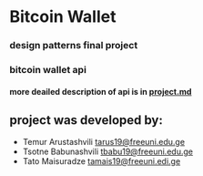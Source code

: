 # Bitcoin Wallet
### design patterns final project
### bitcoin wallet api

#### more deailed description of api is in [project.md](/project.md)

## project was developed by:
- Temur Arustashvili tarus19@freeuni.edu.ge
- Tsotne Babunashvili tbabu19@freeuni.edu.ge
- Tato Maisuradze tamais19@freeuni.edi.ge
